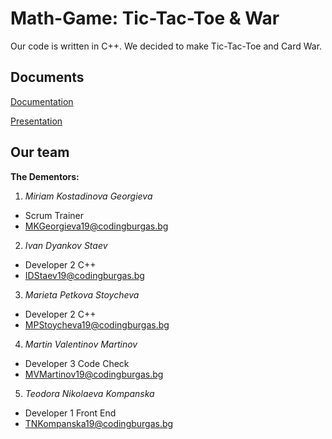 # Math-Game: Tic-Tac-Toe & War
Our code is written in C++. We decided to make Tic-Tac-Toe and Card War.

## Documents
<a href="#">Documentation</a>

<a href="#">Presentation</a>

## Our team
**The Dementors:**
1. _Miriam Kostadinova Georgieva_
- Scrum Trainer
- MKGeorgieva19@codingburgas.bg
2. _Ivan Dyankov Staev_ 
- Developer 2 C++
- IDStaev19@codingburgas.bg
3. _Marieta Petkova Stoycheva_
- Developer 2 C++
- MPStoycheva19@codingburgas.bg
4. _Martin Valentinov Martinov_
- Developer 3 Code Check
- MVMartinov19@codingburgas.bg
5. _Teodora Nikolaeva Kompanska_
- Developer 1 Front End
- TNKompanska19@codingburgas.bg 

